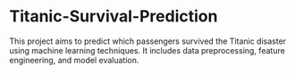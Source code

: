 # Titanic-Survival-Prediction
This project aims to predict which passengers survived the Titanic disaster using machine learning techniques. It includes data preprocessing, feature engineering, and model evaluation.
